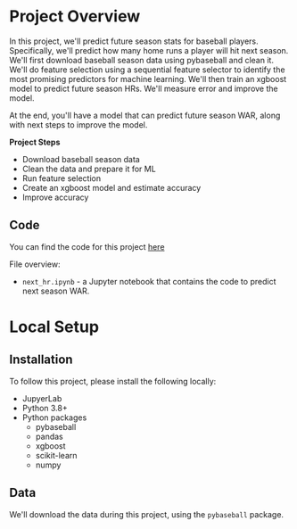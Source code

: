 # Project Overview

In this project, we'll predict future season stats for baseball players.  Specifically, we'll predict how many home runs a player will hit next season.  We'll first download baseball season data using pybaseball and clean it.  We'll do feature selection using a sequential feature selector to identify the most promising predictors for machine learning.  We'll then train an xgboost model to predict future season HRs.  We'll measure error and improve the model.

At the end, you'll have a model that can predict future season WAR, along with next steps to improve the model.

**Project Steps**

* Download baseball season data
* Clean the data and prepare it for ML
* Run feature selection
* Create an xgboost model and estimate accuracy
* Improve accuracy

## Code

You can find the code for this project [here](https://github.com/dataquestio/project-walkthroughs/tree/master/baseball_games)

File overview:

* `next_hr.ipynb` - a Jupyter notebook that contains the code to predict next season WAR.

# Local Setup

## Installation

To follow this project, please install the following locally:

* JupyerLab
* Python 3.8+
* Python packages
    * pybaseball
    * pandas
    * xgboost
    * scikit-learn
    * numpy

## Data

We'll download the data during this project, using the `pybaseball` package.